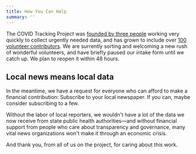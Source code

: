 ```yaml
---
title: How You Can Help
summary: ''
---
```

The COVID Tracking Project was [founded by three people](https://covidtracking.com/about-team/) working very quickly to collect urgently needed data, and has grown to include over [100 volunteer contributors](https://covidtracking.com/about-team/). We are surrently sorting and welcoming a new rush of wonderful volunteers, and have briefly paused our intake form until we catch up. We plan to reopen it within 48 hours.


## Local news means local data

In the meantime, we have a request for everyone who can afford to make a financial contribution: Subscribe to your local newspaper. If you can, maybe consider subscribing to a few.

Without the  labor of local reporters, we wouldn't have a lot of the data we now receive from state public health authorities—and without financial support from people who care about transparency and governance, many vital news organizations won't make it through an economic crisis. 

And thank you, from all of us on the project, for caring about this work.
